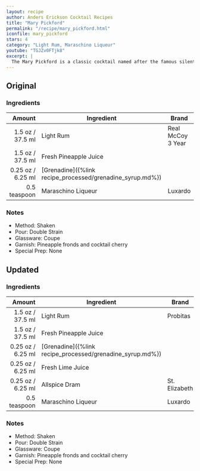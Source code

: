 ```yaml
---
layout: recipe
author: Anders Erickson Cocktail Recipes
title: "Mary Pickford"
permalink: "/recipe/mary_pickford.html"
iconfile: mary_pickford
stars: 4
category: "Light Rum, Maraschino Liqueur"
youtube: "TGJZv0FTjk8"
excerpt: |
  The Mary Pickford is a classic cocktail named after the famous silent film actress. It is a Prohibition-era cocktail that's made with: white rum, fresh pineapple juice, grenadine, and maraschino liqueur.
---
```


<div class="subrecipe" markdown="1">

## Original

### Ingredients

|       Amount | Ingredient                                      | Brand             |
| -----------: | ----------------------------------------------- | ----------------- |
|       1.5 oz / 37.5 ml | Light Rum                                       | Real McCoy 3 Year |
|       1.5 oz / 37.5 ml | Fresh Pineapple Juice                           |
|      0.25 oz / 6.25 ml | [Grenadine]({%link recipe_processed/grenadine_syrup.md%}) |
| 0.5 teaspoon | Maraschino Liqueur                              | Luxardo           |

### Notes

- Method: Shaken
- Pour: Double Strain
- Glassware: Coupe
- Garnish: Pineapple fronds and cocktail cherry
- Special Prep: None

</div>
<div class="subrecipe" markdown="1">

## Updated

### Ingredients

|       Amount | Ingredient                                      | Brand         |
| -----------: | ----------------------------------------------- | ------------- |
|       1.5 oz / 37.5 ml | Light Rum                                       | Probitas      |
|       1.5 oz / 37.5 ml | Fresh Pineapple Juice                           |
|      0.25 oz / 6.25 ml | [Grenadine]({%link recipe_processed/grenadine_syrup.md%}) |
|      0.25 oz / 6.25 ml | Fresh Lime Juice                                |
|      0.25 oz / 6.25 ml | Allspice Dram                                   | St. Elizabeth |
| 0.5 teaspoon | Maraschino Liqueur                              | Luxardo       |

### Notes

- Method: Shaken
- Pour: Double Strain
- Glassware: Coupe
- Garnish: Pineapple fronds and cocktail cherry
- Special Prep: None

</div>
